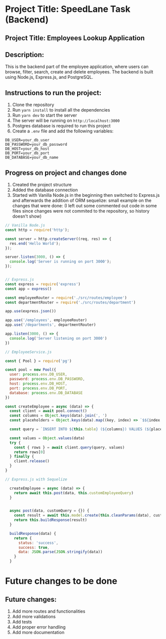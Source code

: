 # Project Title: SpeedLane Task (Backend)
## Project Title: Employees Lookup Application

## Description: 
This is the backend part of the employee application, where users can browse, filter, search, create and delete employees. The backend is built using Node.js, Express.js, and PostgreSQL.

## Instructions to run the project:
1. Clone the repository
2. Run `yarn install` to install all the dependencies
3. Run `yarn dev` to start the server
4. The server will be running on `http://localhost:3000`
5. Postgres database is required to run this project
6. Create a `.env` file and add the following variables:

```
DB_USER=your_db_user
DB_PASSWORD=your_db_password
DB_HOST=your_db_host
DB_PORT=your_db_port
DB_DATABASE=your_db_name
```

## Progress on project and changes done
1. Created the project structure
2. Added the database connection
3. Started with Vanilla Node.js in the beginning then switched to Express.js and afterwards the addition of ORM sequelize: small example on the changes that were done: (I left out some commented out code in some files since changes were not commited to the repository, so history doesn't show)
```javascript
// Vanilla Node.js
const http = require('http');

const server = http.createServer((req, res) => {
  res.end('Hello World');
});

server.listen(3000, () => {
  console.log('Server is running on port 3000');
});


// Express.js
const express = require('express')
const app = express()

const employeeRouter = require('./src/routes/employee')
const departmentRouter = require('./src/routes/department')

app.use(express.json())

app.use('/employees', employeeRouter)
app.use('/departments', departmentRouter)

app.listen(3000, () => {
  console.log('Server listening on port 3000')
})

// EmployeeService.js

const { Pool } = require('pg')

const pool = new Pool({
  user: process.env.DB_USER,
  password: process.env.DB_PASSWORD,
  host: process.env.DB_HOST,
  port: process.env.DB_PORT,
  database: process.env.DB_DATABASE
})

const createEmployee = async (data) => {
  const client = await pool.connect()
  const columns = Object.keys(data).join(', ')
  const placeholders = Object.keys(data).map((key, index) => `$${index + 1}`).join(', ')

  const query = `INSERT INTO ${this.table} (${columns}) VALUES (${placeholders}) RETURNING *`

  const values = Object.values(data)
  try {
    const { rows } = await client.query(query, values)
    return rows[0]
  } finally {
    client.release()
  }
}

// Express.js with Sequelize

  createEmployee = async (data) => {
    return await this.post(data, this.customEmployeeQuery)
  }


  async post(data, customQuery = {}) {
    const result = await this.model.create(this.cleanParams(data), customQuery)
    return this.buildResponse(result)
  }

  buildResponse(data) {
    return {
      status: 'success',
      success: true,
      data: JSON.parse(JSON.stringify(data))
    }
  }

```

# Future changes to be done
## Future changes:
1. Add more routes and functionalities
2. Add more validations
3. Add tests
4. Add proper error handling
5. Add more documentation

